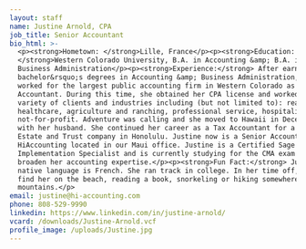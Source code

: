 ```yaml
---
layout: staff
name: Justine Arnold, CPA
job_title: Senior Accountant
bio_html: >-
  <p><strong>Hometown: </strong>Lille, France</p><p><strong>Education:
  </strong>Western Colorado University, B.A. in Accounting &amp; B.A. in
  Business Administration</p><p><strong>Experience:</strong> After earning her
  bachelor&rsquo;s degrees in Accounting &amp; Business Administration, Justine
  worked for the largest public accounting firm in Western Colorado as a Tax
  Accountant. During this time, she obtained her CPA license and worked with a
  variety of clients and industries including (but not limited to): real estate,
  healthcare, agriculture and ranching, professional service, hospitality and
  not-for-profit. Adventure was calling and she moved to Hawaii in December 2019
  with her husband. She continued her career as a Tax Accountant for a small
  Estate and Trust company in Honolulu. Justine now is a Senior Accountant with
  HiAccounting located in our Maui office. Justine is a Certified Sage Intacct
  Implementation Specialist and is currently studying for the CMA exam to
  broaden her accounting expertise.</p><p><strong>Fun Fact:</strong> Justine's
  native language is French. She ran track in college. In her time off, you can
  find her on the beach, reading a book, snorkeling or hiking somewhere in the
  mountains.</p>
email: justine@hi-accounting.com
phone: 808-529-9990
linkedin: https://www.linkedin.com/in/justine-arnold/
vcard: /downloads/Justine-Arnold.vcf
profile_image: /uploads/Justine.jpg
---
```


